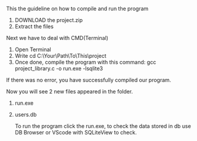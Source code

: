 This the guideline on how to compile and run the program

1. DOWNLOAD the project.zip
2. Extract the files

Next we have to deal with CMD(Terminal)

1. Open Terminal
2. Write   cd C:\Your\Path\To\This\project
3. Once done, compile the program with this command:
    gcc project_library.c -o run.exe -lsqlite3

If there was no error, you have successfully compiled our program.

Now you will see 2 new files appeared in the folder.
1. run.exe
2. users.db

   To run the program click the run.exe, to check the data stored in db use DB Browser or VScode with SQLiteView to check.
